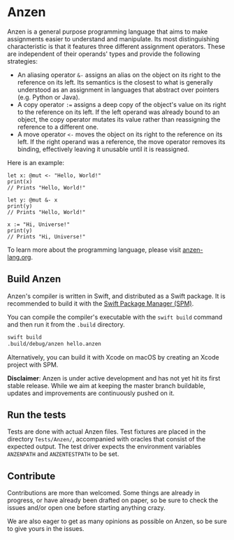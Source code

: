 # Anzen

Anzen is a general purpose programming language that aims to make assignments easier to understand and manipulate.
Its most distinguishing characteristic is that it features three different assignment operators.
These are independent of their operands' types and provide the following strategies:

- An aliasing operator `&-` assigns an alias on the object on its right to the reference on its left.
  Its semantics is the closest to what is generally understood as an assignment in languages that abstract over pointers (e.g. Python or Java).
- A copy operator `:=` assigns a deep copy of the object's value on its right to the reference on its left.
  If the left operand was already bound to an object, the copy operator mutates its value rather than reassigning the reference to a different one.
- A move operator `<-` moves the object on its right to the reference on its left.
  If the right operand was a reference, the move operator removes its binding, effectively leaving it unusable until it is reassigned.

Here is an example:

```anzen
let x: @mut <- "Hello, World!"
print(x)
// Prints "Hello, World!"

let y: @mut &- x
print(y)
// Prints "Hello, World!"

x := "Hi, Universe!"
print(y)
// Prints "Hi, Universe!"
```

To learn more about the programming language, please visit [anzen-lang.org](https://www.anzen-lang.org).

## Build Anzen

Anzen's compiler is written in Swift, and distributed as a Swift package.
It is recommended to build it with the [Swift Package Manager (SPM)](https://swift.org/getting-started/#using-the-package-manager).

You can compile the compiler's executable with the `swift build` command and then run it from the `.build` directory.

```bash
swift build
.build/debug/anzen hello.anzen
```

Alternatively, you can build it with Xcode on macOS by creating an Xcode project with SPM.

**Disclaimer**: Anzen is under active development and has not yet hit its first stable release.
While we aim at keeping the master branch buildable, updates and improvements are continuously pushed on it.

## Run the tests

Tests are done with actual Anzen files.
Test fixtures are placed in the directory `Tests/Anzen/`, accompanied with oracles that consist of the expected output.
The test driver expects the environment variables `ANZENPATH` and `ANZENTESTPATH` to be set.

## Contribute

Contributions are more than welcomed.
Some things are already in progress, or have already been drafted on paper, so be sure to check the issues and/or open one before starting anything crazy.

We are also eager to get as many opinions as possible on Anzen, so be sure to give yours in the issues.
